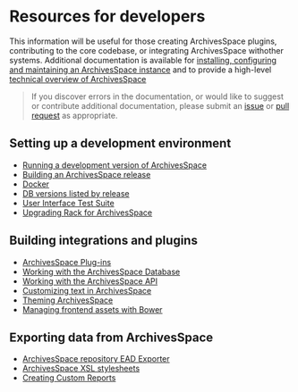 # Resources for developers

This information will be useful for those creating ArchivesSpace plugins, contributing to the core codebase, or integrating ArchivesSpace withother systems. Additional documentation is available for [installing, configuring and maintaining an ArchivesSpace instance](./readme_implement.md) and to provide a high-level [technical overview of ArchivesSpace](./readme_evaluate.md)

> If you discover errors in the documentation, or would like to suggest or contribute additional documentation, please submit an [issue](https://github.com/archivesspace/tech-docs/issues) or [pull request](https://github.com/archivesspace/tech-docs/pulls) as appropriate.

## Setting up a development environment
* [Running a development version of ArchivesSpace](./development/dev.md)
* [Building an ArchivesSpace release](./development/release.md)
* [Docker](./development/docker.md)
* [DB versions listed by release](./development/release_schema_versions.md)
* [User Interface Test Suite](./development/ui_test.md)
* [Upgrading Rack for ArchivesSpace](./development/jruby-rack-build.md)

## Building integrations and plugins
* [ArchivesSpace Plug-ins](./customization/plugins.md)
* [Working with the ArchivesSpace Database](./backend/database.md)
* [Working with the ArchivesSpace API](./api)
* [Customizing text in ArchivesSpace](./customization/locales.md)
* [Theming ArchivesSpace](./customization/theming.md)
* [Managing frontend assets with Bower](./customization/bower.md)
  
## Exporting data from ArchivesSpace
* [ArchivesSpace repository EAD Exporter](./import_export/ead_exporter.md)
* [ArchivesSpace XSL stylesheets](./import_export/xsl_stylesheets.md)
* [Creating Custom Reports](./customization/reports.md)
